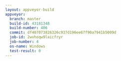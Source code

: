 ```yaml
---
layout: appveyor-build
appveyor:
  branch: master
  build-id: 43181348
  build-number: 406
  commit: df407073826326c937d196ee67f90a7941b5009d
  job-id: 2wvhoqw9laicfryr
  job-number: 4
  os-name: Windows
  test-result: 0
---
```

